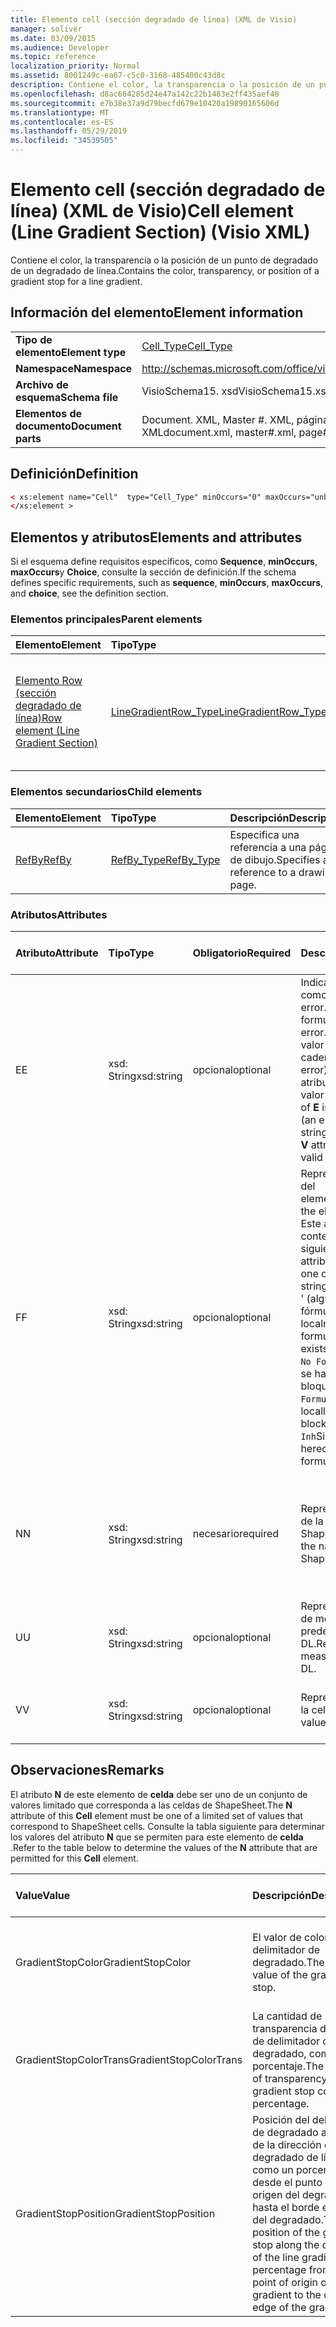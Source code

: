```yaml
---
title: Elemento cell (sección degradado de línea) (XML de Visio)
manager: soliver
ms.date: 03/09/2015
ms.audience: Developer
ms.topic: reference
localization_priority: Normal
ms.assetid: 8001249c-ea67-c5c0-3168-485400c43d8c
description: Contiene el color, la transparencia o la posición de un punto de degradado de un degradado de línea.
ms.openlocfilehash: d8ac664285d24e47a142c22b1483e2ff435aef48
ms.sourcegitcommit: e7b38e37a9d79becfd679e10420a19890165606d
ms.translationtype: MT
ms.contentlocale: es-ES
ms.lasthandoff: 05/29/2019
ms.locfileid: "34539505"
---
```

# <a name="cell-element-line-gradient-section-visio-xml"></a><span data-ttu-id="81836-103">Elemento cell (sección degradado de línea) (XML de Visio)</span><span class="sxs-lookup"><span data-stu-id="81836-103">Cell element (Line Gradient Section) (Visio XML)</span></span>

<span data-ttu-id="81836-104">Contiene el color, la transparencia o la posición de un punto de degradado de un degradado de línea.</span><span class="sxs-lookup"><span data-stu-id="81836-104">Contains the color, transparency, or position of a gradient stop for a line gradient.</span></span>
  
## <a name="element-information"></a><span data-ttu-id="81836-105">Información del elemento</span><span class="sxs-lookup"><span data-stu-id="81836-105">Element information</span></span>

|||
|:-----|:-----|
|<span data-ttu-id="81836-106">**Tipo de elemento**</span><span class="sxs-lookup"><span data-stu-id="81836-106">**Element type**</span></span> <br/> |[<span data-ttu-id="81836-107">Cell_Type</span><span class="sxs-lookup"><span data-stu-id="81836-107">Cell_Type</span></span>](cell_type-complextypevisio-xml.md) <br/> |
|<span data-ttu-id="81836-108">**Namespace**</span><span class="sxs-lookup"><span data-stu-id="81836-108">**Namespace**</span></span> <br/> |http://schemas.microsoft.com/office/visio/2012/main  <br/> |
|<span data-ttu-id="81836-109">**Archivo de esquema**</span><span class="sxs-lookup"><span data-stu-id="81836-109">**Schema file**</span></span> <br/> |<span data-ttu-id="81836-110">VisioSchema15. xsd</span><span class="sxs-lookup"><span data-stu-id="81836-110">VisioSchema15.xsd</span></span>  <br/> |
|<span data-ttu-id="81836-111">**Elementos de documento**</span><span class="sxs-lookup"><span data-stu-id="81836-111">**Document parts**</span></span> <br/> |<span data-ttu-id="81836-112">Document. XML, Master #. XML, página #. XML</span><span class="sxs-lookup"><span data-stu-id="81836-112">document.xml, master#.xml, page#.xml</span></span>  <br/> |
   
## <a name="definition"></a><span data-ttu-id="81836-113">Definición</span><span class="sxs-lookup"><span data-stu-id="81836-113">Definition</span></span>

```XML
< xs:element name="Cell"  type="Cell_Type" minOccurs="0" maxOccurs="unbounded">
</xs:element >
```

## <a name="elements-and-attributes"></a><span data-ttu-id="81836-114">Elementos y atributos</span><span class="sxs-lookup"><span data-stu-id="81836-114">Elements and attributes</span></span>

<span data-ttu-id="81836-115">Si el esquema define requisitos específicos, como **Sequence**, **minOccurs**, **maxOccurs**y **Choice**, consulte la sección de definición.</span><span class="sxs-lookup"><span data-stu-id="81836-115">If the schema defines specific requirements, such as **sequence**, **minOccurs**, **maxOccurs**, and **choice**, see the definition section.</span></span> 
  
### <a name="parent-elements"></a><span data-ttu-id="81836-116">Elementos principales</span><span class="sxs-lookup"><span data-stu-id="81836-116">Parent elements</span></span>

|<span data-ttu-id="81836-117">**Elemento**</span><span class="sxs-lookup"><span data-stu-id="81836-117">**Element**</span></span>|<span data-ttu-id="81836-118">**Tipo**</span><span class="sxs-lookup"><span data-stu-id="81836-118">**Type**</span></span>|<span data-ttu-id="81836-119">**Descripción**</span><span class="sxs-lookup"><span data-stu-id="81836-119">**Description**</span></span>|
|:-----|:-----|:-----|
|[<span data-ttu-id="81836-120">Elemento Row (sección degradado de línea)</span><span class="sxs-lookup"><span data-stu-id="81836-120">Row element (Line Gradient Section)</span></span>](row-element-line-gradient-sectionvisio-xml.md) <br/> |[<span data-ttu-id="81836-121">LineGradientRow_Type</span><span class="sxs-lookup"><span data-stu-id="81836-121">LineGradientRow_Type</span></span>](linegradientrow_type-complextypevisio-xml.md) <br/> |<span data-ttu-id="81836-122">Contiene el color, la transparencia y la posición de un punto de degradado de un degradado de línea.</span><span class="sxs-lookup"><span data-stu-id="81836-122">Contains the color, transparency, and position of a gradient stop for a line gradient.</span></span>  <br/> |
   
### <a name="child-elements"></a><span data-ttu-id="81836-123">Elementos secundarios</span><span class="sxs-lookup"><span data-stu-id="81836-123">Child elements</span></span>

|<span data-ttu-id="81836-124">**Elemento**</span><span class="sxs-lookup"><span data-stu-id="81836-124">**Element**</span></span>|<span data-ttu-id="81836-125">**Tipo**</span><span class="sxs-lookup"><span data-stu-id="81836-125">**Type**</span></span>|<span data-ttu-id="81836-126">**Descripción**</span><span class="sxs-lookup"><span data-stu-id="81836-126">**Description**</span></span>|
|:-----|:-----|:-----|
|[<span data-ttu-id="81836-127">RefBy</span><span class="sxs-lookup"><span data-stu-id="81836-127">RefBy</span></span>](refby-element-cell_type-complextypevisio-xml.md) <br/> |[<span data-ttu-id="81836-128">RefBy_Type</span><span class="sxs-lookup"><span data-stu-id="81836-128">RefBy_Type</span></span>](refby_type-complextypevisio-xml.md) <br/> |<span data-ttu-id="81836-129">Especifica una referencia a una página de dibujo.</span><span class="sxs-lookup"><span data-stu-id="81836-129">Specifies a reference to a drawing page.</span></span>  <br/> |
   
### <a name="attributes"></a><span data-ttu-id="81836-130">Atributos</span><span class="sxs-lookup"><span data-stu-id="81836-130">Attributes</span></span>

|<span data-ttu-id="81836-131">**Atributo**</span><span class="sxs-lookup"><span data-stu-id="81836-131">**Attribute**</span></span>|<span data-ttu-id="81836-132">**Tipo**</span><span class="sxs-lookup"><span data-stu-id="81836-132">**Type**</span></span>|<span data-ttu-id="81836-133">**Obligatorio**</span><span class="sxs-lookup"><span data-stu-id="81836-133">**Required**</span></span>|<span data-ttu-id="81836-134">**Descripción**</span><span class="sxs-lookup"><span data-stu-id="81836-134">**Description**</span></span>|<span data-ttu-id="81836-135">**Posibles valores**</span><span class="sxs-lookup"><span data-stu-id="81836-135">**Possible values**</span></span>|
|:-----|:-----|:-----|:-----|:-----|
|<span data-ttu-id="81836-136">E</span><span class="sxs-lookup"><span data-stu-id="81836-136">E</span></span>  <br/> |<span data-ttu-id="81836-137">xsd: String</span><span class="sxs-lookup"><span data-stu-id="81836-137">xsd:string</span></span>  <br/> |<span data-ttu-id="81836-138">opcional</span><span class="sxs-lookup"><span data-stu-id="81836-138">optional</span></span>  <br/> |<span data-ttu-id="81836-139">Indica que la fórmula da como resultado un error.</span><span class="sxs-lookup"><span data-stu-id="81836-139">Indicates that the formula evaluates to an error.</span></span> <span data-ttu-id="81836-140">El valor de **E** es el valor actual (una cadena de mensaje de error); el valor del atributo **V** es el último valor válido.</span><span class="sxs-lookup"><span data-stu-id="81836-140">The value of **E** is the current value (an error message string); the value of the **V** attribute is the last valid value.</span></span>  <br/> |<span data-ttu-id="81836-141">Una cadena de mensaje de error.</span><span class="sxs-lookup"><span data-stu-id="81836-141">An error message string.</span></span>  <br/> |
|<span data-ttu-id="81836-142">F</span><span class="sxs-lookup"><span data-stu-id="81836-142">F</span></span>  <br/> |<span data-ttu-id="81836-143">xsd: String</span><span class="sxs-lookup"><span data-stu-id="81836-143">xsd:string</span></span>  <br/> |<span data-ttu-id="81836-144">opcional</span><span class="sxs-lookup"><span data-stu-id="81836-144">optional</span></span>  <br/> | <span data-ttu-id="81836-145">Representa la fórmula del elemento.</span><span class="sxs-lookup"><span data-stu-id="81836-145">Represents the element's formula.</span></span> <span data-ttu-id="81836-146">Este atributo puede contener una de las siguientes cadenas:</span><span class="sxs-lookup"><span data-stu-id="81836-146">This attribute can contain one of the following strings:</span></span>  <br/>  <span data-ttu-id="81836-147">' (alguna fórmula) ' si la fórmula existe localmente</span><span class="sxs-lookup"><span data-stu-id="81836-147">'(some formula)' if the formula exists locally</span></span>  <br/>  <span data-ttu-id="81836-148">`No Formula`Si la fórmula se ha eliminado o bloqueado localmente</span><span class="sxs-lookup"><span data-stu-id="81836-148">`No Formula` if the formula is locally deleted or blocked</span></span>  <br/>  <span data-ttu-id="81836-149">`Inh`Si la fórmula es heredada.</span><span class="sxs-lookup"><span data-stu-id="81836-149">`Inh` if the formula is inherited.</span></span>  <br/> |<span data-ttu-id="81836-150">Una fórmula.</span><span class="sxs-lookup"><span data-stu-id="81836-150">A formula.</span></span>  <br/> |
|<span data-ttu-id="81836-151">N</span><span class="sxs-lookup"><span data-stu-id="81836-151">N</span></span>  <br/> |<span data-ttu-id="81836-152">xsd: String</span><span class="sxs-lookup"><span data-stu-id="81836-152">xsd:string</span></span>  <br/> |<span data-ttu-id="81836-153">necesario</span><span class="sxs-lookup"><span data-stu-id="81836-153">required</span></span>  <br/> |<span data-ttu-id="81836-154">Representa el nombre de la celda ShapeSheet.</span><span class="sxs-lookup"><span data-stu-id="81836-154">Represents the name of the ShapeSheet cell.</span></span>  <br/> |<span data-ttu-id="81836-155">Nombre de la celda ShapeSheet.</span><span class="sxs-lookup"><span data-stu-id="81836-155">The name of the ShapeSheet cell.</span></span>  <br/> <span data-ttu-id="81836-156">Vea la sección Comentarios a continuación.</span><span class="sxs-lookup"><span data-stu-id="81836-156">See the Remarks section below.</span></span>  <br/> |
|<span data-ttu-id="81836-157">U</span><span class="sxs-lookup"><span data-stu-id="81836-157">U</span></span>  <br/> |<span data-ttu-id="81836-158">xsd: String</span><span class="sxs-lookup"><span data-stu-id="81836-158">xsd:string</span></span>  <br/> |<span data-ttu-id="81836-159">opcional</span><span class="sxs-lookup"><span data-stu-id="81836-159">optional</span></span>  <br/> |<span data-ttu-id="81836-160">Representa una unidad de medida el valor predeterminado es DL.</span><span class="sxs-lookup"><span data-stu-id="81836-160">Represents a unit of measure The default is DL.</span></span>  <br/> |<span data-ttu-id="81836-161">Unidades de la celda.</span><span class="sxs-lookup"><span data-stu-id="81836-161">The units of the cell.</span></span>  <br/> |
|<span data-ttu-id="81836-162">V</span><span class="sxs-lookup"><span data-stu-id="81836-162">V</span></span>  <br/> |<span data-ttu-id="81836-163">xsd: String</span><span class="sxs-lookup"><span data-stu-id="81836-163">xsd:string</span></span>  <br/> |<span data-ttu-id="81836-164">opcional</span><span class="sxs-lookup"><span data-stu-id="81836-164">optional</span></span>  <br/> |<span data-ttu-id="81836-165">Representa el valor de la celda.</span><span class="sxs-lookup"><span data-stu-id="81836-165">Represents the value of the cell.</span></span>  <br/> |<span data-ttu-id="81836-166">El valor de la celda ShapeSheet.</span><span class="sxs-lookup"><span data-stu-id="81836-166">The value of the ShapeSheet cell.</span></span>  <br/> |
   
## <a name="remarks"></a><span data-ttu-id="81836-167">Observaciones</span><span class="sxs-lookup"><span data-stu-id="81836-167">Remarks</span></span>

<span data-ttu-id="81836-168">El atributo **N** de este elemento de **celda** debe ser uno de un conjunto de valores limitado que corresponda a las celdas de ShapeSheet.</span><span class="sxs-lookup"><span data-stu-id="81836-168">The **N** attribute of this **Cell** element must be one of a limited set of values that correspond to ShapeSheet cells.</span></span> <span data-ttu-id="81836-169">Consulte la tabla siguiente para determinar los valores del atributo **N** que se permiten para este elemento de **celda** .</span><span class="sxs-lookup"><span data-stu-id="81836-169">Refer to the table below to determine the values of the **N** attribute that are permitted for this **Cell** element.</span></span> 
  
|<span data-ttu-id="81836-170">**Value**</span><span class="sxs-lookup"><span data-stu-id="81836-170">**Value**</span></span>|<span data-ttu-id="81836-171">**Descripción**</span><span class="sxs-lookup"><span data-stu-id="81836-171">**Description**</span></span>|<span data-ttu-id="81836-172">**Más información**</span><span class="sxs-lookup"><span data-stu-id="81836-172">**More information**</span></span>|
|:-----|:-----|:-----|
|<span data-ttu-id="81836-173">GradientStopColor</span><span class="sxs-lookup"><span data-stu-id="81836-173">GradientStopColor</span></span>  <br/> |<span data-ttu-id="81836-174">El valor de color del delimitador de degradado.</span><span class="sxs-lookup"><span data-stu-id="81836-174">The color value of the gradient stop.</span></span>  <br/> |[<span data-ttu-id="81836-175">Fila parada de degradado (sección degradado de línea)</span><span class="sxs-lookup"><span data-stu-id="81836-175">Gradient Stop Row (Line Gradient Section)</span></span>](gradient-stop-row-line-gradient-section.md) <br/> |
|<span data-ttu-id="81836-176">GradientStopColorTrans</span><span class="sxs-lookup"><span data-stu-id="81836-176">GradientStopColorTrans</span></span>  <br/> |<span data-ttu-id="81836-177">La cantidad de transparencia del color de delimitador de degradado, como un porcentaje.</span><span class="sxs-lookup"><span data-stu-id="81836-177">The amount of transparency of the gradient stop color, as a percentage.</span></span>  <br/> |[<span data-ttu-id="81836-178">Fila parada de degradado (sección degradado de línea)</span><span class="sxs-lookup"><span data-stu-id="81836-178">Gradient Stop Row (Line Gradient Section)</span></span>](gradient-stop-row-line-gradient-section.md) <br/> |
|<span data-ttu-id="81836-179">GradientStopPosition</span><span class="sxs-lookup"><span data-stu-id="81836-179">GradientStopPosition</span></span>  <br/> |<span data-ttu-id="81836-180">Posición del delimitador de degradado a lo largo de la dirección del degradado de línea, como un porcentaje desde el punto de origen del degradado hasta el borde exterior del degradado.</span><span class="sxs-lookup"><span data-stu-id="81836-180">The position of the gradient stop along the direction of the line gradient, as a percentage from the point of origin of the gradient to the outer edge of the gradient.</span></span>  <br/> |[<span data-ttu-id="81836-181">Fila parada de degradado (sección degradado de línea)</span><span class="sxs-lookup"><span data-stu-id="81836-181">Gradient Stop Row (Line Gradient Section)</span></span>](gradient-stop-row-line-gradient-section.md) <br/> |
   


